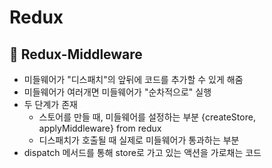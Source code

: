 # Redux  


## :triangular_flag_on_post: Redux-Middleware  
  
- 미들웨어가 "디스패치"의 앞뒤에 코드를 추가할 수 있게 해줌
- 미들웨어가 여러개면 미들웨어가 "순차적으로" 실행
- 두 단계가 존재
  - 스토어를 만들 때, 미들웨어를 설정하는 부분 {createStore, applyMiddleware} from redux
  - 디스패치가 호출될 때 실제로 미들웨어가 통과하는 부분
- dispatch 메서드를 통해 store로 가고 있는 액션을 가로채는 코드
